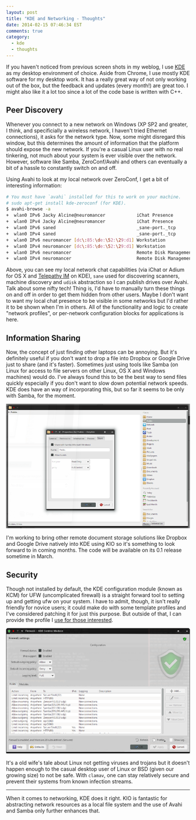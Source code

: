 ```yaml
---
layout: post
title: "KDE and Networking - Thoughts"
date: 2014-02-15 07:46:34 EST
comments: true
category: 
  - kde
  - thoughts
---
```


If you haven't noticed from previous screen shots in my weblog, I use [KDE][1] as
my desktop environment of choice. Aside from Chrome, I use mostly KDE software
for my desktop work. It has a really great way of not only working out of the
box, but the feedback and updates (every month!) are great too. I might also
like it a lot too since a lot of the code base is written with C++.

## Peer Discovery

Whenever you connect to a new network on Windows (XP SP2 and greater, I think,
and specificially a wireless network, I haven't tried Ethernet connections),
it asks for the network type. Now, some might disregard this window, 
but this determines the amount of information that the platform should 
expose the new network. If you're a casual Linux user with no real tinkering,
not much about your system is ever visible over the network. However, software 
like Samba, ZeroConf/Avahi and others can eventually a bit of a hassle to constantly
switch on and off.

Using Avahi to look at my local network over ZeroConf, I get a bit of
interesting information:
```bash
# You must have `avahi` installed for this to work on your machine.
# sudo apt-get install kde-zeroconf (for KDE).
$ avahi-browse -a
+  wlan0 IPv6 Jacky Alcine@neuromancer            iChat Presence         local
+  wlan0 IPv4 Jacky Alcine@neuromancer            iChat Presence         local
+  wlan0 IPv6 saned                               _sane-port._tcp        local
+  wlan0 IPv4 saned                               _sane-port._tcp        local
+  wlan0 IPv6 neuromancer [dc\:85:\de:\52:\29:d1] Workstation            local
+  wlan0 IPv4 neuromancer [dc\:85:\de:\52:\29:d1] Workstation            local
+  wlan0 IPv6 neuromancer                         Remote Disk Management local
+  wlan0 IPv4 neuromancer                         Remote Disk Management local
```

Above, you can see my local network chat capabilities (via iChat or Adium 
for OS X and [Telepathy IM][3] on KDE), `sane` used for discovering scanners, 
machine discovery and `udisk` abstraction so I can publish drives over Avahi.
Talk about some nifty tech! Thing is, I'd have to manually turn these things
on and off in order to get them hidden from other users. Maybe I don't want
to want my local chat presence to be visible in some networks but I'd rather
it to be shown when I'm in others. All of the functionality and logic to
create "network profiles", or per-network configuration blocks for
applications is here.

## Information Sharing

Now, the concept of just finding other laptops can be annoying. But it's
definitely useful if you don't want to drop a file into Dropbox or Google
Drive just to share (and it's faster). Sometimes just using tools like Samba
(on Linux for access to file servers on other Linux, OS X and Windows
machines) would do. I've always found this to be the best way to send files
quickly especially if you don't want to slow down potential network speeds.
KDE does have an way of incorporating this, but so far it seems to be
only with Samba, for the moment.

![Sharing Public Folder](/images/sharing-public-folder.png)

I'm working to bring other remote document storage solutions like Dropbox and
Google Drive natively into KDE using KIO so it's something to look forward
to in coming months. The code will be available on its 0.1 release sometime in
March.

## Security

Though not installed by default, the KDE configuration module (known as KCM)
for UFW (uncomplicated firewall) is a straight forward tool to setting up and
getting ufw on your system. I have to admit, though, it isn't really friendly
for novice users; it could make do with some template profiles and I've
considered patching it for just this purpose. But outside of that, I can
provide the profile I [use for those interested](/files/kcm_ufw_default.ufw).

![KDE and UFW](/images/kcm-ufw-shot.png)

It's a old wife's tale about Linux not getting viruses and trojans but it
doesn't happen enough to the casual desktop user of Linux or BSD (given our growing
size) to not be safe. With `clamav`, one can stay relatively secure and
prevent their systems from known infection streams.

---

When it comes to networking, KDE does it right. KIO is fantastic for
abstracting network resources as a local file system and the use of Avahi and
Samba only further enhances that.

[1]: http://kde.org
[2]: http://zeroconf.org
[3]: http://telepathy.kde.org
